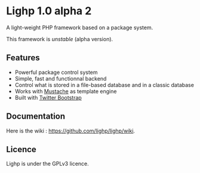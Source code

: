 Lighp 1.0 alpha 2
=================

A light-weight PHP framework based on a package system.

This framework is *unstable* (alpha version).

Features
--------

* Powerful package control system
* Simple, fast and functionnal backend
* Control what is stored in a file-based database and in a classic database
* Works with [Mustache](http://mustache.github.com/) as template engine
* Built with [Twitter Bootstrap](http://twitter.github.com/bootstrap/)

Documentation
-------------

Here is the wiki : https://github.com/lighp/lighp/wiki.

Licence
-------

Lighp is under the GPLv3 licence.
